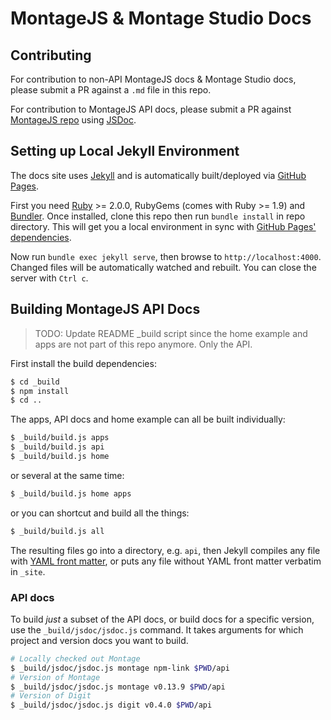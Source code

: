 MontageJS & Montage Studio Docs
===


## Contributing

For contribution to non-API MontageJS docs & Montage Studio docs, please submit a PR against a `.md` file in this repo.

For contribution to MontageJS API docs, please submit a PR against [MontageJS repo](https://github.com/montagejs/montage) using [JSDoc](http://usejsdoc.org/).


## Setting up Local Jekyll Environment

The docs site uses [Jekyll](http://jekyllrb.com/) and is automatically built/deployed via [GitHub Pages](https://help.github.com/articles/using-jekyll-with-pages/).

First you need [Ruby](https://www.ruby-lang.org) >= 2.0.0, RubyGems (comes with Ruby >= 1.9) and [Bundler](bundler.io). Once installed, clone this repo then run `bundle install` in repo directory. This will get you a local environment in sync with [GitHub Pages' dependencies](https://pages.github.com/versions/).

Now run `bundle exec jekyll serve`, then browse to `http://localhost:4000`. Changed files will be automatically watched and rebuilt. You can close the server with `Ctrl c`.


## Building MontageJS API Docs

> TODO: Update README _build script since the home example and apps are not part of this repo anymore. Only the API.

First install the build dependencies:

```bash
$ cd _build
$ npm install
$ cd ..
```

The apps, API docs and home example can all be built individually:

```bash
$ _build/build.js apps
$ _build/build.js api
$ _build/build.js home
```

or several at the same time:

```bash
$ _build/build.js home apps
```

or you can shortcut and build all the things:

```bash
$ _build/build.js all
```

The resulting files go into a directory, e.g. `api`, then Jekyll compiles any file with [YAML front matter](http://jekyllrb.com/docs/frontmatter/), or puts any file without YAML front matter verbatim in `_site`.


### API docs

To build *just* a subset of the API docs, or build docs for a specific version, use the `_build/jsdoc/jsdoc.js` command. It takes arguments for which project and version docs you want to build.

```bash
# Locally checked out Montage
$ _build/jsdoc/jsdoc.js montage npm-link $PWD/api
# Version of Montage
$ _build/jsdoc/jsdoc.js montage v0.13.9 $PWD/api
# Version of Digit
$ _build/jsdoc/jsdoc.js digit v0.4.0 $PWD/api
```
